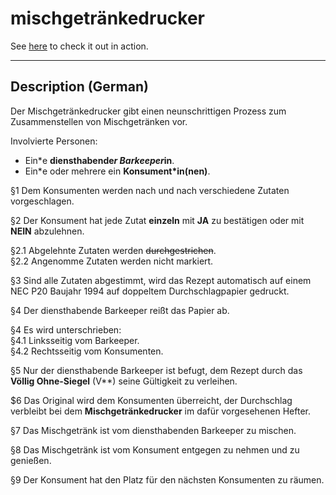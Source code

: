 # mischgetränkedrucker

See [here](http://xn--vlligohne-07a.de/projekte/mischgetraenkedrucker/) to check it out in action.

---

## Description (German)

Der Mischgetränkedrucker gibt einen neunschrittigen Prozess zum Zusammenstellen von Mischgetränken vor.

Involvierte Personen:

* Ein\*e **diensthabende*r Barkeeper*in**.
* Ein\*e oder mehrere ein **Konsument*in(nen)**.

§1 Dem Konsumenten werden nach und nach verschiedene Zutaten vorgeschlagen.

§2 Der Konsument hat jede Zutat **einzeln** mit **JA** zu bestätigen oder mit **NEIN** abzulehnen.

§2.1 Abgelehnte Zutaten werden ~~durchgestrichen~~.  
§2.2 Angenomme Zutaten werden nicht markiert.

§3 Sind alle Zutaten abgestimmt, wird das Rezept automatisch auf einem NEC P20 Baujahr 1994 auf doppeltem Durchschlagpapier gedruckt.

§4 Der diensthabende Barkeeper reißt das Papier ab.

§4 Es wird unterschrieben:  
§4.1 Linksseitig vom Barkeeper.  
§4.2 Rechtsseitig vom Konsumenten.

§5 Nur der diensthabende Barkeeper ist befugt, dem Rezept durch das **Völlig Ohne-Siegel** (V**) seine Gültigkeit zu verleihen.

$6 Das Original wird dem Konsumenten überreicht, der Durchschlag verbleibt bei dem **Mischgetränkedrucker** im dafür vorgesehenen Hefter.

§7 Das Mischgetränk ist vom diensthabenden Barkeeper zu mischen.

§8 Das Mischgetränk ist vom Konsument entgegen zu nehmen und zu genießen.

§9 Der Konsument hat den Platz für den nächsten Konsumenten zu räumen.
